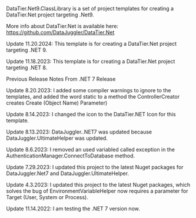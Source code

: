 ﻿DataTier.Net9.ClassLibrary is a set of project templates for creating a DataTier.Net project targeting .Net9.

More info about DataTier.Net is available here:
https://github.com/DataJuggler/DataTier.Net

Update 11.20.2024: This template is for creating a DataTier.Net project targeting .NET 9.

Update 11.18.2023: This template is for creating a DataTier.Net project targeting .NET 8.

Previous Release Notes From .NET 7 Release

Update 8.20.2023: I added some compiler warnings to ignore to the templates, and added the word static
to a method the ControllerCreator creates Create (Object Name) Parameter)
		
Update 8.14.2023: I changed the icon to the DataTier.NET Icon for this template.
		
Update 8.13.2023: DataJuggler..NET7 was updated because DataJuggler.UltimateHelper was updated.

Update 8.6.2023: I removed an used variabled called exception in the AuthenticationManager.ConnectToDatabase method.

Update 7.29.2023: I updated this project to the latest Nuget packages for
DataJuggler.Net7 and DataJuggler.UltimateHelper.

Update 4.3.2023: I updated this project to the latest Nuget packages, which solves the bug of EnvironmentVariableHelper
now requires a parameter for Target (User, System or Process).

Update 11.14.2022: I am testing the .NET 7 version now.
